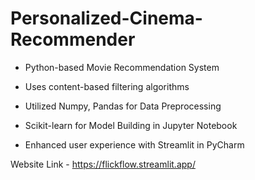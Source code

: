 # Personalized-Cinema-Recommender
- Python-based Movie Recommendation System
- Uses content-based filtering algorithms

- Utilized Numpy, Pandas for Data Preprocessing
- Scikit-learn for Model Building in Jupyter Notebook
- Enhanced user experience with Streamlit in PyCharm

Website Link - https://flickflow.streamlit.app/
